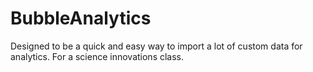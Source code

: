 # BubbleAnalytics
Designed to be a quick and easy way to import a lot of custom data for analytics. For a science innovations class.
